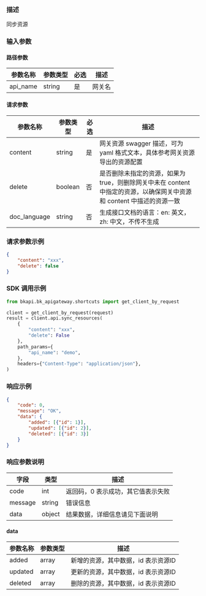 ### 描述

同步资源


### 输入参数

#### 路径参数

| 参数名称 | 参数类型 | 必选 | 描述   |
| -------- | -------- | ---- | ------ |
| api_name | string   | 是   | 网关名 |

#### 请求参数

| 参数名称 | 参数类型    | 必选 | 描述                                                                     |
| -------- |---------| ---- |------------------------------------------------------------------------|
| content  | string  | 是   | 网关资源 swagger 描述，可为 yaml 格式文本，具体参考网关资源导出的资源配置                           |
| delete   | boolean | 否   | 是否删除未指定的资源，如果为 true，则删除网关中未在 content 中指定的资源，以确保网关中资源和 content 中描述的资源一致 |
| doc_language   | string  | 否   | 生成接口文档的语言：en: 英文，zh: 中文，不传不生成                                          |

### 请求参数示例

```json
{
    "content": "xxx",
    "delete": false
}
```

### SDK 调用示例

```python
from bkapi.bk_apigateway.shortcuts import get_client_by_request

client = get_client_by_request(request)
result = client.api.sync_resources(
    {
        "content": "xxx",
        "delete": False
    },
    path_params={
        "api_name": "demo",
    },
    headers={"Content-Type": "application/json"},
)
```


### 响应示例

```json
{
    "code": 0,
    "message": "OK",
    "data": {
        "added": [{"id": 1}],
        "updated": [{"id": 2}],
        "deleted": [{"id": 3}]
    }
}
```

### 响应参数说明

| 字段    | 类型   | 描述                               |
| ------- | ------ | ---------------------------------- |
| code    | int    | 返回码，0 表示成功，其它值表示失败 |
| message | string | 错误信息                           |
| data    | object | 结果数据，详细信息请见下面说明     |

#### data

| 参数名称 | 参数类型 | 描述                                |
| -------- | -------- | ----------------------------------- |
| added    | array    | 新增的资源，其中数据，id 表示资源ID |
| updated  | array    | 更新的资源，其中数据，id 表示资源ID |
| deleted  | array    | 删除的资源，其中数据，id 表示资源ID |
